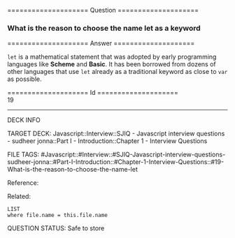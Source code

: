 ==================== Question ====================  

### What is the reason to choose the name let as a keyword  

==================== Answer ====================  

`let` is a mathematical statement that was adopted by early programming languages like **Scheme** and **Basic**. It has been borrowed from dozens of other languages that use `let` already as a traditional keyword as close to `var` as possible.

==================== Id ====================  
19

---

DECK INFO

TARGET DECK: Javascript::Interview::SJIQ - Javascript interview questions - sudheer jonna::Part I - Introduction::Chapter 1 - Interview Questions

FILE TAGS: #Javascript::#Interview::#SJIQ-Javascript-interview-questions-sudheer-jonna::#Part-I-Introduction::#Chapter-1-Interview-Questions::#19-What-is-the-reason-to-choose-the-name-let

Reference:

Related:

```dataview
LIST
where file.name = this.file.name
```

QUESTION STATUS: Safe to store
